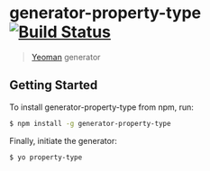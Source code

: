 # generator-property-type [![Build Status](https://secure.travis-ci.org/wp-ptb/generator-property-type.png?branch=master)](https://travis-ci.org/wp-ptb/generator-property-type)

> [Yeoman](http://yeoman.io) generator


## Getting Started

To install generator-property-type from npm, run:

```bash
$ npm install -g generator-property-type
```

Finally, initiate the generator:

```bash
$ yo property-type
```